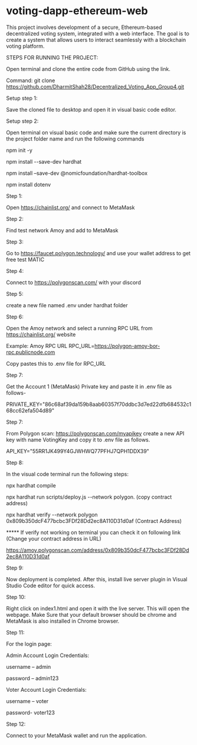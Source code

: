 # voting-dapp-ethereum-web
This project involves development of a secure, Ethereum-based decentralized voting system, integrated with a web interface. The goal is to create a system that allows users to interact seamlessly with a blockchain voting platform.

STEPS FOR RUNNING THE PROJECT: 

Open terminal and clone the entire code from GitHub using the link. 

Command: git clone https://github.com/DharmitShah28/Decentralized_Voting_App_Group4.git

Setup step 1: 

Save the cloned file to desktop and open it in visual basic code editor. 

Setup step 2: 

Open terminal on visual basic code and make sure the current directory is the project folder name and run the following commands 

npm init -y 

npm install --save-dev hardhat 

npm install –save-dev @nomicfoundation/hardhat-toolbox 

npm install dotenv 

Step 1:  

Open https://chainlist.org/ and connect to MetaMask 

Step 2:  

Find test network Amoy and add to MetaMask 

Step 3:  

Go to https://faucet.polygon.technology/ and use your wallet address to get free test MATIC 

Step 4:  

Connect to https://polygonscan.com/ with your discord 

Step 5:  

create a new file named .env under hardhat folder 

Step 6:  

Open the Amoy network and select a running RPC URL from https://chainlist.org/  website 

Example: Amoy RPC URL RPC_URL=https://polygon-amoy-bor-rpc.publicnode.com  

Copy pastes this to .env file for RPC_URL 

Step 7:  

Get the Account 1 (MetaMask) Private key and paste it in .env file as follows- 

PRIVATE_KEY="86c68af39da159b8aab60357f70ddbc3d7ed22dfb684532c168cc62efa504d89" 

Step 7:  

From Polygon scan: https://polygonscan.com/myapikey create a new API key with name VotingKey and copy it to .env file as follows. 

API_KEY="55RR1JK499Y4GJWHWQ77PFHJ7QPH1DDX39" 

Step 8:  

In the visual code terminal run the following steps: 

npx hardhat compile 

npx hardhat run scripts/deploy.js --network polygon. (copy contract address) 

npx hardhat verify --network polygon 0x809b350dcF477bcbc3FDf28Dd2ec8A110D31d0af (Contract Address) 

***** If verify not working on terminal you can check it on following link (Change your contract address in URL) 

 https://amoy.polygonscan.com/address/0x809b350dcF477bcbc3FDf28Dd2ec8A110D31d0af 

Step 9:  

Now deployment is completed. After this, install live server plugin in Visual Studio Code editor for quick access. 

Step 10: 

Right click on index1.html and open it with the live server. This will open the webpage. Make Sure that your default browser should be chrome and MetaMask is also installed in Chrome browser. 

Step 11:  

For the login page: 

Admin Account Login Credentials: 

username – admin 

password – admin123 

Voter Account Login Credentials: 

username – voter  

password- voter123 

Step 12:  

Connect to your MetaMask wallet and run the application. 
